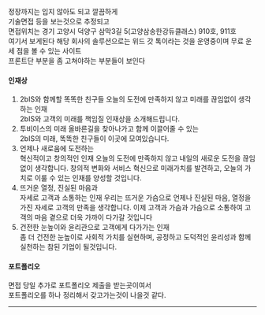정장까지는 입지 않아도 되고 깔끔하게  
기술면접 등을 보는것으로 추정되고  
면접위치는 경기 고양시 덕양구 삼막3길 5(고양삼송한강듀클래스) 910호, 911호  
여기서 보게된다 해당 회사의 솔루션으로는 위드 갓 톡이라는 것을 운영중이며 무료 운세 점을 볼 수 있는 사이트  
프론트단 부분을 좀 고쳐야하는 부분들이 보인다  

#### 인재상
1. 2bIS와 함께할 똑똑한 친구들
오늘의 도전에 만족하지 않고 미래를 끊임없이 생각하는 인재  
2bIS와 고객의 미래를 책임질 인재상을 소개해드립니다.  
2. 투비이스의 미래
올바른길을 찾아나가고 함께 이끌어줄 수 있는  
2bIS의 미래, 똑똑한 친구들이 이곳에 모여있습니다.  
3. 언제나 새로움에 도전하는  
혁신적이고 창의적인 인재
오늘의 도전에 만족하지 않고 내일의 새로운 도전을 끊임없이 생각합니다. 창의적 변화와 서비스 혁신으로 미래가치를 발견하고, 오늘의 가치로 이룰 수 있는 인재를 양성할 것입니다.  
4. 뜨거운 열정, 진실된 마음과  
자세로 고객과 소통하는 인재
우리는 뜨거운 가슴으로 언제나 진실된 마음, 열정을 가진 자세로 고객의 만족을 생각합니다. 이제 고객과 가슴과 가슴으로 소통하여 고객의 마음 곁으로 더욱 가까이 다가갈 것입니다  
5. 건전한 눈높이와 윤리관으로 고객에게 다가가는 인재  
좀 더 건전한 눈높이로 사회적 가치를 실현하며, 공정하고 도덕적인 윤리성과 함께 실천하는 참된 기업이 될것입니다.  

#### 포트폴리오
면접 당일 추가로 포트폴리오 제출을 받는곳이여서  
포트폴리오를 하나 정리해서 갖고가는것이 나을것 같다.

---

